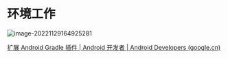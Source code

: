 # 环境工作

![image-20221129164925281](images/image-20221129164925281.png)



[扩展 Android Gradle 插件  | Android 开发者  | Android Developers (google.cn)](https://developer.android.google.cn/studio/build/extend-agp?hl=zh-cn)